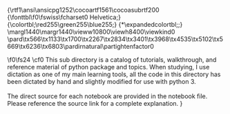 {\rtf1\ansi\ansicpg1252\cocoartf1561\cocoasubrtf200
{\fonttbl\f0\fswiss\fcharset0 Helvetica;}
{\colortbl;\red255\green255\blue255;}
{\*\expandedcolortbl;;}
\margl1440\margr1440\vieww10800\viewh8400\viewkind0
\pard\tx566\tx1133\tx1700\tx2267\tx2834\tx3401\tx3968\tx4535\tx5102\tx5669\tx6236\tx6803\pardirnatural\partightenfactor0

\f0\fs24 \cf0 This sub directory is a catalog of tutorials, walkthrough, and reference material of python package and topics. When studying, I use dictation as one of my main learning tools, all the code in this directory has been dictated by hand and slightly modified for use with python 3. \
\
The direct source for each notebook are provided in the notebook file. Please reference the source link for a complete explanation. }